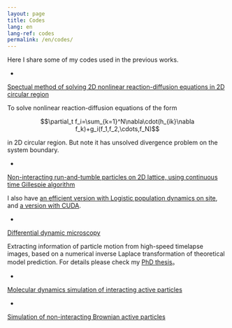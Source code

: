 ```yaml
---
layout: page
title: Codes
lang: en
lang-ref: codes
permalink: /en/codes/
---
```


Here I share some of my codes used in the previous works.

-

[Spectual method of solving 2D nonlinear reaction-diffusion equations in 2D circular region](https://github.com/zhaoyongfeng1990/spectral_solver)

To solve nonlinear reaction-diffusion equations of the form

$$\partial_t f_i=\sum_{k=1}^N\nabla\cdot(h_{ik}\nabla f_k)+g_i(f_1,f_2,\cdots,f_N)$$

in 2D circular region. But note it has unsolved divergence problem on the system boundary.

-

[Non-interacting run-and-tumble particles on 2D lattice, using continuous time Gillespie algorithm](https://github.com/zhaoyongfeng1990/2d_on_lattice)

I also have [an efficient version with Logistic population dynamics on site](https://github.com/zhaoyongfeng1990/2d_on_lattice_with_growth), and [a version with CUDA](https://github.com/zhaoyongfeng1990/2d_on_lattice_CUDA).

-

[Differential dynamic microscopy](https://github.com/zhaoyongfeng1990/DDM)

Extracting information of particle motion from high-speed timelapse images, based on a numerical inverse Laplace transformation of theoretical model prediction. For details please check my [PhD thesis]({{site.url}}/assets/Thesis_YongfengZhao.pdf)。

-

[Molecular dynamics simulation of interacting active particles](https://github.com/zhaoyongfeng1990/simMIPS)

-

[Simulation of non-interacting Brownian active particles](https://github.com/zhaoyongfeng1990/non_interacting_ABPs)